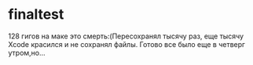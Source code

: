 # finaltest
128 гигов на маке это смерть:(Пересохранял тысячу раз, еще тысячу Xcode красился и не сохранял файлы. Готово все было еще в четверг утром,но...
